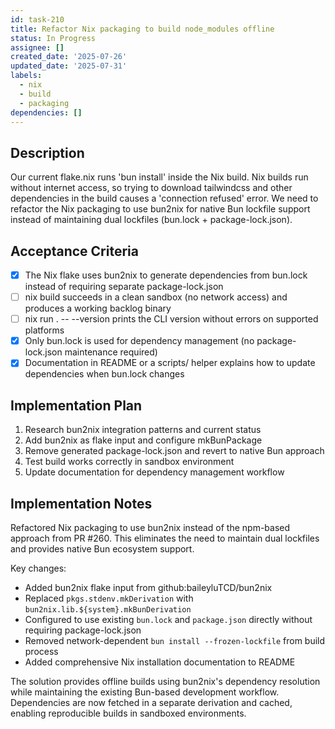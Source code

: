 ```yaml
---
id: task-210
title: Refactor Nix packaging to build node_modules offline
status: In Progress
assignee: []
created_date: '2025-07-26'
updated_date: '2025-07-31'
labels:
  - nix
  - build
  - packaging
dependencies: []
---
```


## Description

Our current flake.nix runs 'bun install' inside the Nix build. Nix builds run without internet access, so trying to download tailwindcss and other dependencies in the build causes a 'connection refused' error. We need to refactor the Nix packaging to use bun2nix for native Bun lockfile support instead of maintaining dual lockfiles (bun.lock + package-lock.json).

## Acceptance Criteria

- [x] The Nix flake uses bun2nix to generate dependencies from bun.lock instead of requiring separate package-lock.json
- [ ] nix build succeeds in a clean sandbox (no network access) and produces a working backlog binary
- [ ] nix run . -- --version prints the CLI version without errors on supported platforms  
- [x] Only bun.lock is used for dependency management (no package-lock.json maintenance required)
- [x] Documentation in README or a scripts/ helper explains how to update dependencies when bun.lock changes

## Implementation Plan

1. Research bun2nix integration patterns and current status
2. Add bun2nix as flake input and configure mkBunPackage
3. Remove generated package-lock.json and revert to native Bun approach
4. Test build works correctly in sandbox environment
5. Update documentation for dependency management workflow

## Implementation Notes

Refactored Nix packaging to use bun2nix instead of the npm-based approach from PR #260. This eliminates the need to maintain dual lockfiles and provides native Bun ecosystem support.

Key changes:
- Added bun2nix flake input from github:baileyluTCD/bun2nix  
- Replaced `pkgs.stdenv.mkDerivation` with `bun2nix.lib.${system}.mkBunDerivation`
- Configured to use existing `bun.lock` and `package.json` directly without requiring package-lock.json
- Removed network-dependent `bun install --frozen-lockfile` from build process
- Added comprehensive Nix installation documentation to README

The solution provides offline builds using bun2nix's dependency resolution while maintaining the existing Bun-based development workflow. Dependencies are now fetched in a separate derivation and cached, enabling reproducible builds in sandboxed environments.
